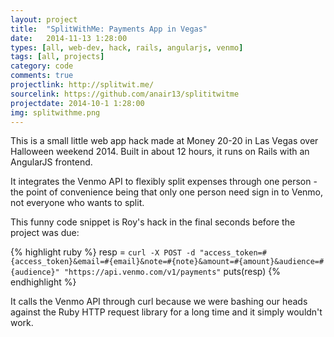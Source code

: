 ```yaml
---
layout: project
title:  "SplitWithMe: Payments App in Vegas"
date:   2014-11-13 1:28:00
types: [all, web-dev, hack, rails, angularjs, venmo]
tags: [all, projects]
category: code
comments: true
projectlink: http://splitwit.me/
sourcelink: https://github.com/anair13/splititwitme
projectdate: 2014-10-1 1:28:00
img: splitwithme.png
---
```


This is a small little web app hack made at Money 20-20 in Las Vegas over Halloween weekend 2014. Built in about 12 hours, it runs on Rails with an AngularJS frontend.

It integrates the Venmo API to flexibly split expenses through one person - the point of convenience being that only one person need sign in to Venmo, not everyone who wants to split.

This funny code snippet is Roy's hack in the final seconds before the project was due:

{% highlight ruby %}
    resp = `curl -X POST -d "access_token=#{access_token}&email=#{email}&note=#{note}&amount=#{amount}&audience=#{audience}" "https://api.venmo.com/v1/payments"`
        puts(resp)
{% endhighlight %}

It calls the Venmo API through curl because we were bashing our heads against the Ruby HTTP request library for a long time and it simply wouldn't work.
